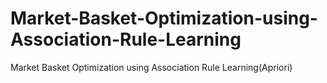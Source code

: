 # Market-Basket-Optimization-using-Association-Rule-Learning
Market Basket Optimization using Association Rule Learning(Apriori)
